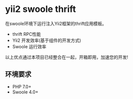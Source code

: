 # yii2 swoole thrift
在swoole环境下运行注入Yii2框架的thrift应用模板。

+ thrift RPC性能
+ Yii2 开发效率(基于组件的开发方式)
+ Swoole 运行效率

以上优点通过本项目已经整合在一起，开箱即用，加速您的开发!

## 环境要求

+ PHP 7.0+
+ Swoole 4.0+
